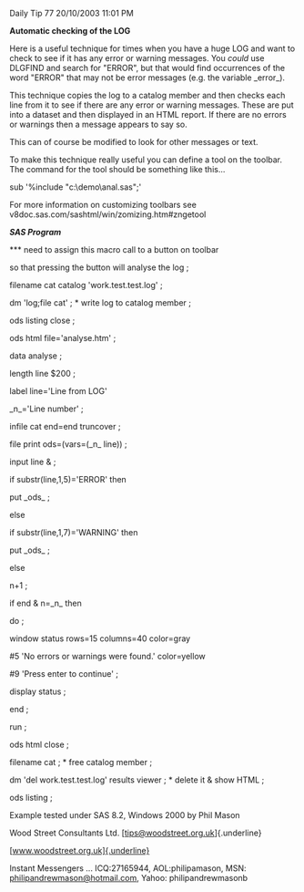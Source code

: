 Daily Tip 77 20/10/2003 11:01 PM

**Automatic checking of the LOG**

Here is a useful technique for times when you have a huge LOG and want
to check to see if it has any error or warning messages. You *could* use
DLGFIND and search for "ERROR", but that would find occurrences of the
word "ERROR" that may not be error messages (e.g. the variable
\_error\_).

This technique copies the log to a catalog member and then checks each
line from it to see if there are any error or warning messages. These
are put into a dataset and then displayed in an HTML report. If there
are no errors or warnings then a message appears to say so.

This can of course be modified to look for other messages or text.

To make this technique really useful you can define a tool on the
toolbar. The command for the tool should be something like this...

sub \'%include \"c:\\demo\\anal.sas\";\'

For more information on customizing toolbars see
v8doc.sas.com/sashtml/win/zomizing.htm#zngetool

***SAS Program***

\*\*\* need to assign this macro call to a button on toolbar

so that pressing the button will analyse the log ;

filename cat catalog \'work.test.test.log\' ;

dm \'log;file cat\' ; \* write log to catalog member ;

ods listing close ;

ods html file=\'analyse.htm\' ;

data analyse ;

length line \$200 ;

label line=\'Line from LOG\'

\_n\_=\'Line number\' ;

infile cat end=end truncover ;

file print ods=(vars=(\_n\_ line)) ;

input line & ;

if substr(line,1,5)=\'ERROR\' then

put \_ods\_ ;

else

if substr(line,1,7)=\'WARNING\' then

put \_ods\_ ;

else

n+1 ;

if end & n=\_n\_ then

do ;

window status rows=15 columns=40 color=gray

#5 \'No errors or warnings were found.\' color=yellow

#9 \'Press enter to continue\' ;

display status ;

end ;

run ;

ods html close ;

filename cat ; \* free catalog member ;

dm \'del work.test.test.log\' results viewer ; \* delete it & show HTML
;

ods listing ;

Example tested under SAS 8.2, Windows 2000 by Phil Mason

Wood Street Consultants Ltd. [tips@woodstreet.org.uk]{.underline}

[www.woodstreet.org.uk]{.underline}

Instant Messengers ... ICQ:27165944, AOL:philipamason, MSN:
philipandrewmason@hotmail.com, Yahoo: philipandrewmasonb
